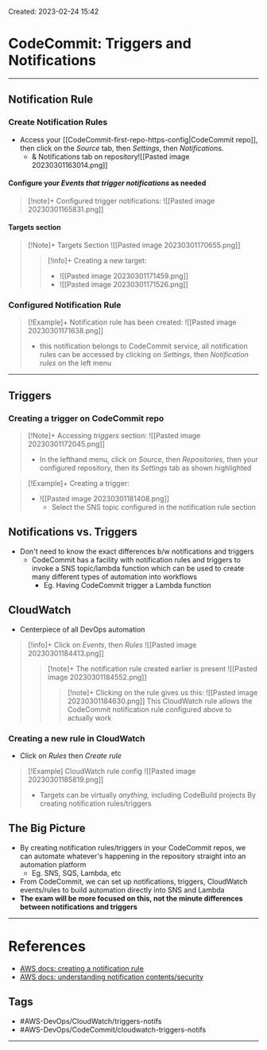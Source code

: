 Created: 2023-02-24 15:42
# CodeCommit: Triggers and Notifications
---
## Notification Rule
### Create Notification Rules
- Access your [[CodeCommit-first-repo-https-config|CodeCommit repo]], then click on the *Source* tab, then *Settings*, then *Notifications.* 
	- & Notifications tab on repository![[Pasted image 20230301163014.png]]
#### Configure your *Events that trigger notifications* as needed
>[!note]+ Configured trigger notifications:
> ![[Pasted image 20230301165831.png]]

#### Targets section
> [!Note]+ Targets Section
> ![[Pasted image 20230301170655.png]]
>>[!info]+ Creating a new target:
>>- ![[Pasted image 20230301171459.png]]
>>- ![[Pasted image 20230301171526.png]] 


### Configured Notification Rule
>[!Example]+ Notification rule has been created: 
>![[Pasted image 20230301171638.png]]
> - this notification belongs to CodeCommit service, all notification rules can be accessed by clicking on *Settings*, then *Notification rules* on the left menu



---

## Triggers
### Creating a trigger on CodeCommit repo
>[!Note]+ Accessing *triggers* section:
>![[Pasted image 20230301172045.png]]
> - In the lefthand menu, click on *Source*, then *Repositories*, then your configured repository, then its *Settings* tab as shown highlighted

>[!Example]+ Creating a trigger:
>- ![[Pasted image 20230301181408.png]]
>	- Select the SNS topic configured in the notification rule section

## Notifications vs. Triggers
- Don't need to know the exact differences b/w notifications and triggers
	- CodeCommit has a facility with notification rules and triggers to invoke a SNS topic/lambda function which can be used to create many different types of automation into workflows
		- Eg. Having CodeCommit trigger a Lambda function

## CloudWatch
- Centerpiece of all DevOps automation
>[!info]+ Click on *Events*, then *Rules*
>![[Pasted image 20230301184413.png]]
>>[!note]+ The notification rule created earlier is present
>>![[Pasted image 20230301184552.png]]
>>>[!note]+ Clicking on the rule gives us this:
>>>![[Pasted image 20230301184630.png]]
>>>This CloudWatch rule allows the CodeCommit notification rule configured above to actually work

### Creating a new rule in CloudWatch
- Click on *Rules* then *Create rule*
>[!Example] CloudWatch rule config
>![[Pasted image 20230301185819.png]]
>- Targets can be virtually *anything,* including CodeBuild projects
By creating notification rules/triggers  

## The Big Picture
- By creating notification rules/triggers in your CodeCommit repos, we can automate whatever's happening in the repository straight into an automation platform
	- Eg. SNS, SQS, Lambda, etc
- From CodeCommit, we can set up notifications, triggers, CloudWatch events/rules to build automation directly into SNS and Lambda
- **The exam will be more focused on this, not the minute differences between notifications and triggers**

___
# References
- [AWS docs: creating a notification rule](https://docs.aws.amazon.com/dtconsole/latest/userguide/notification-rule-create.html?icmpid=docs_acn_console)
- [AWS docs: understanding notification contents/security](https://docs.aws.amazon.com/dtconsole/latest/userguide/security.html#security-notifications)

## Tags
- #AWS-DevOps/CloudWatch/triggers-notifs 
- #AWS-DevOps/CodeCommit/cloudwatch-triggers-notifs 
---